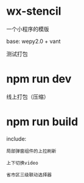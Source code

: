 # wx-stencil
一个小程序的模版

base: wepy2.0 + vant

测试打包
# npm run dev

线上打包（压缩）
# npm run build

include: 
    
    局部弹窗组件的上拉刷新
    
    上下切换video
    
    省市区三级联动选择器
